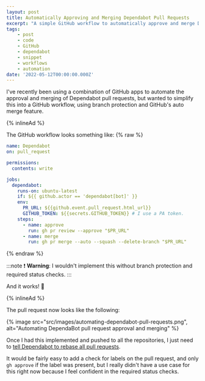 ```yaml
---
layout: post
title: Automatically Approving and Merging Dependabot Pull Requests
excerpt: "A simple GitHub workflow to automatically approve and merge Dependabot pull requests."
tags:
    - post
    - code
    - GitHub
    - dependabot
    - snippet
    - workflows
    - automation
date: '2022-05-12T00:00:00.000Z'
---
```


I've recently been using a combination of GitHub apps to automate the approval and merging of Dependabot pull requests, but wanted to simplify this into a GitHub workflow, using branch protection and GitHub's auto merge feature.

{% inlineAd %}

The GitHub workflow looks something like:
{% raw %}
```yml
name: Dependabot
on: pull_request

permissions:
  contents: write

jobs:
  dependabot:
    runs-on: ubuntu-latest
    if: ${{ github.actor == 'dependabot[bot]' }}
    env:
      PR_URL: ${{github.event.pull_request.html_url}}
      GITHUB_TOKEN: ${{secrets.GITHUB_TOKEN}} # I use a PA token.
    steps:
      - name: approve
        run: gh pr review --approve "$PR_URL"
      - name: merge
        run: gh pr merge --auto --squash --delete-branch "$PR_URL"
```
{% endraw %}

:::note
:heavy_exclamation_mark: **Warning**: I wouldn't implement this without branch protection and required status checks.
:::

And it works! :tada: 

{% inlineAd %}

The pull request now looks like the following:

{% image src="src/images/automating-dependabot-pull-requests.png", alt="Automating DependaBot pull request approval and merging" %}

Once I had this implemented and pushed to all the repositories, I just need to [tell Dependabot to rebase all pull requests](/posts/rebase-all-dependabot-pull-requests/).

It would be fairly easy to add a check for labels on the pull request, and only `gh approve` if the label was present, but I really didn't have a use case for this right now because I feel confident in the required status checks.